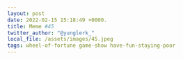 ```yaml
---
layout: post
date: 2022-02-15 15:18:49 +0000.
title: Meme #45
twitter_author: "@yunglerk_"
local_file: /assets/images/45.jpeg
tags: wheel-of-fortune game-show have-fun-staying-poor
---
```

